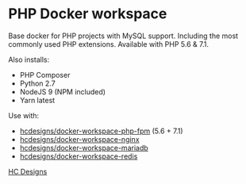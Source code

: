# PHP Docker workspace

Base docker for PHP projects with MySQL support. Including the most commonly used PHP extensions. Available with PHP 5.6 & 7.1.

Also installs:
* PHP Composer
* Python 2.7
* NodeJS 9 (NPM included)
* Yarn latest

Use with:
* [hcdesigns/docker-workspace-php-fpm](https://github.com/hcdesigns/docker-workspace-php-fpm) (5.6 + 7.1)
* [hcdesigns/docker-workspace-nginx](https://github.com/hcdesigns/docker-workspace-nginx)
* [hcdesigns/docker-workspace-mariadb](https://github.com/hcdesigns/docker-workspace-mariadb)
* [hcdesigns/docker-workspace-redis](https://github.com/hcdesigns/docker-workspace-redis)

[HC Designs](https://www.hcdesigns.nl)